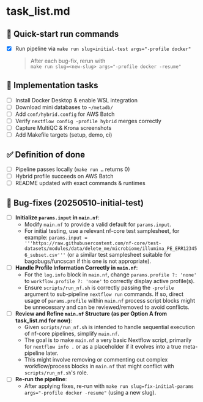 # task_list.md

## 🚀 Quick-start run commands
- [x] Run pipeline via `make run slug=initial-test args="-profile docker"`
  > After each bug-fix, rerun with  
  > `make run slug=<new-slug> args="-profile docker -resume"`

## 🔨 Implementation tasks
- [ ] Install Docker Desktop & enable WSL integration
- [ ] Download mini databases to `~/metadb/`
- [ ] Add `conf/hybrid.config` for AWS Batch
- [ ] Verify `nextflow config -profile hybrid` merges correctly
- [ ] Capture MultiQC & Krona screenshots
- [ ] Add Makefile targets (setup, demo, ci)

## ✅ Definition of done
- [ ] Pipeline passes locally (`make run …` returns 0)
- [ ] Hybrid profile succeeds on AWS Batch
- [ ] README updated with exact commands & runtimes 

## 🔴 Bug-fixes (20250510-initial-test)
- [ ] **Initialize `params.input` in `main.nf`**:
    - Modify `main.nf` to provide a valid default for `params.input`.
    - For initial testing, use a relevant nf-core test samplesheet, for example:
      `params.input = '''https://raw.githubusercontent.com/nf-core/test-datasets/modules/data/delete_me/microbiome/illumina_PE_ERR123456_subset.csv'''` (or a similar test samplesheet suitable for bagobugs/funcscan if this one is not appropriate).
- [ ] **Handle Profile Information Correctly in `main.nf`**:
    - For the `log.info` block in `main.nf`, change `params.profile ?: 'none'` to `workflow.profile ?: 'none'` to correctly display active profile(s).
    - Ensure `scripts/run_nf.sh` is correctly passing the `-profile` argument to sub-pipeline `nextflow run` commands. If so, direct usage of `params.profile` within `main.nf` process script blocks might be unnecessary and can be reviewed/removed to avoid conflicts.
- [ ] **Review and Refine `main.nf` Structure (as per Option A from task_list.md for now)**:
    - Given `scripts/run_nf.sh` is intended to handle sequential execution of nf-core pipelines, simplify `main.nf`.
    - The goal is to make `main.nf` a very basic Nextflow script, primarily for `nextflow info .` or as a placeholder if it evolves into a true meta-pipeline later.
    - This might involve removing or commenting out complex workflow/process blocks in `main.nf` that might conflict with `scripts/run_nf.sh`'s role.
- [ ] **Re-run the pipeline**:
    - After applying fixes, re-run with `make run slug=fix-initial-params args="-profile docker -resume"` (using a new slug).